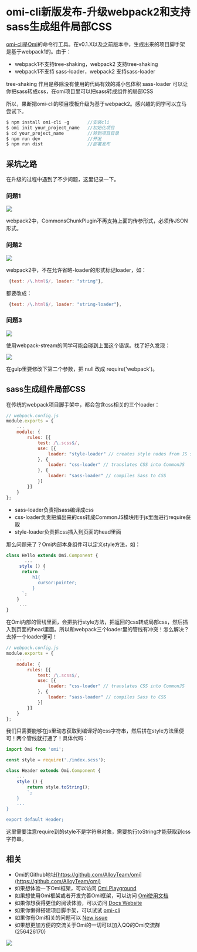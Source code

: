 # omi-cli新版发布-升级webpack2和支持sass生成组件局部CSS

[omi-cli](https://github.com/AlloyTeam/omi/tree/master/cli)是[Omi](https://github.com/AlloyTeam/omi)的命令行工具。在v0.1.X以及之前版本中，生成出来的项目脚手架
是基于webpack1的。由于：

* webpack1不支持tree-shaking，webpack2 支持tree-shaking 
* webpack1不支持 sass-loader，webpack2 支持sass-loader

tree-shaking 作用是移除没有使用的代码有效的减小包体积
sass-loader 可以让你把sass转成css，在omi项目里可以把sass转成组件的局部CSS

所以，果断把omi-cli的项目模板升级为基于webpack2。感兴趣的同学可以立马尝试下。

```js
$ npm install omi-cli -g       //安装cli
$ omi init your_project_name   //初始化项目
$ cd your_project_name         //转到项目目录
$ npm run dev                  //开发
$ npm run dist                 //部署发布
```

## 采坑之路

在升级的过程中遇到了不少问题，这里记录一下。

### 问题1

![](http://images2015.cnblogs.com/blog/105416/201703/105416-20170316082316448-1429354256.jpg)


webpack2中，CommonsChunkPlugin不再支持上面的传参形式，必须传JSON形式。

### 问题2

![](http://images2015.cnblogs.com/blog/105416/201703/105416-20170316082330885-1671968338.jpg)


webpack2中，不在允许省略-loader的形式标记loader，如：

```js
 {test: /\.html$/, loader: "string"},
```

都要改成：

```js
 {test: /\.html$/, loader: "string-loader"},
```

### 问题3

![](http://images2015.cnblogs.com/blog/105416/201703/105416-20170316082340745-1920766716.jpg)


使用webpack-stream的同学可能会碰到上面这个错误。找了好久发现：

![](http://images2015.cnblogs.com/blog/105416/201703/105416-20170316082349604-1404731044.jpg)


在gulp里要修改下第二个参数，把 null 改成 require('webpack')。

## sass生成组件局部CSS

在传统的webpack项目脚手架中，都会包含css相关的三个loader：

```js
// webpack.config.js
module.exports = {
    ...
    module: {
        rules: [{
            test: /\.scss$/,
            use: [{
                loader: "style-loader" // creates style nodes from JS strings
            }, {
                loader: "css-loader" // translates CSS into CommonJS
            }, {
                loader: "sass-loader" // compiles Sass to CSS
            }]
        }]
    }
};
```

* sass-loader负责把sass编译成css
* css-loader负责把编出来的css转成CommonJS模块用于js里面进行require获取
* style-loader负责把css插入到页面的head里面

那么问题来了？Omi内部本身组件可以定义style方法，如：

```js
class Hello extends Omi.Component {
	   ...	
     style () {
      return  `
          h1{
          	cursor:pointer;
          }
      `;
    }
     ...
}
```

在Omi内部的管线里面，会把执行style方法，把返回的css转成局部css，然后插入到页面的head里面。所以和webpack三个loader里的管线有冲突！怎么解决？去掉一个loader便可！

```js
// webpack.config.js
module.exports = {
    ...
    module: {
        rules: [{
            test: /\.scss$/,
            use: [{
                loader: "css-loader" // translates CSS into CommonJS
            }, {
                loader: "sass-loader" // compiles Sass to CSS
            }]
        }]
    }
};
```

我们只需要能够在js里动态获取到编译好的css字符串，然后拼在style方法里便可！两个管线就打通了！具体代码：

```js
import Omi from 'omi';

const style = require('./index.scss');

class Header extends Omi.Component {
	...
    style () {
        return style.toString();
        `;
    }
	...
}

export default Header;
```

这里需要注意require到的style不是字符串对象，需要执行toString才能获取到css字符串。

## 相关

* Omi的Github地址[https://github.com/AlloyTeam/omi](https://github.com/AlloyTeam/omi)
* 如果想体验一下Omi框架，可以访问 [Omi Playground](http://alloyteam.github.io/omi/example/playground/)
* 如果想使用Omi框架或者开发完善Omi框架，可以访问 [Omi使用文档](https://github.com/AlloyTeam/omi/tree/master/docs#omi使用文档)
* 如果你想获得更佳的阅读体验，可以访问 [Docs Website](http://alloyteam.github.io/omi/website/docs.html)
* 如果你懒得搭建项目脚手架，可以试试 [omi-cli](https://github.com/AlloyTeam/omi/tree/master/cli)
* 如果你有Omi相关的问题可以 [New issue](https://github.com/AlloyTeam/omi/issues/new)
* 如果想更加方便的交流关于Omi的一切可以加入QQ的Omi交流群(256426170)

![](http://images2015.cnblogs.com/blog/105416/201702/105416-20170208095745213-1049686133.png)
